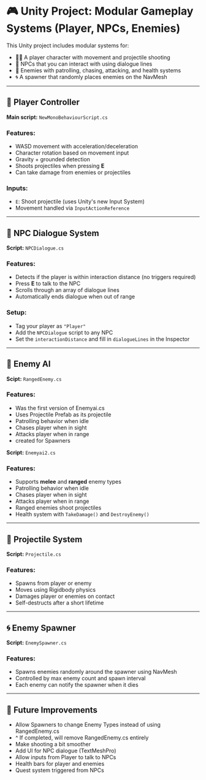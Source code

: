 # 🎮 Unity Project: Modular Gameplay Systems (Player, NPCs, Enemies)

This Unity project includes modular systems for:
- 🧍‍♂️ A player character with movement and projectile shooting
- 🤖 NPCs that you can interact with using dialogue lines
- 👹 Enemies with patrolling, chasing, attacking, and health systems
- 🌀 A spawner that randomly places enemies on the NavMesh

---

## 🧍 Player Controller

**Main script:** `NewMonoBehaviourScript.cs`

### Features:
- WASD movement with acceleration/deceleration
- Character rotation based on movement input
- Gravity + grounded detection
- Shoots projectiles when pressing **E**
- Can take damage from enemies or projectiles

### Inputs:
- `E`: Shoot projectile (uses Unity's new Input System)
- Movement handled via `InputActionReference`

---

## 💬 NPC Dialogue System

**Script:** `NPCDialogue.cs`

### Features:
- Detects if the player is within interaction distance (no triggers required)
- Press **E** to talk to the NPC
- Scrolls through an array of dialogue lines
- Automatically ends dialogue when out of range

### Setup:
- Tag your player as `"Player"`
- Add the `NPCDialogue` script to any NPC
- Set the `interactionDistance` and fill in `dialogueLines` in the Inspector

---

## 👾 Enemy AI

**Scipt:** `RangedEnemy.cs`
### Features:
- Was the first version of Enemyai.cs
- Uses Projectile Prefab as its projectile
- Patrolling behavior when idle
- Chases player when in sight
- Attacks player when in range
- created for Spawners

**Script:** `Enemyai2.cs`

### Features:
- Supports **melee** and **ranged** enemy types
- Patrolling behavior when idle
- Chases player when in sight
- Attacks player when in range
- Ranged enemies shoot projectiles
- Health system with `TakeDamage()` and `DestroyEnemy()`

---

## 🔫 Projectile System

**Script:** `Projectile.cs`

### Features:
- Spawns from player or enemy
- Moves using Rigidbody physics
- Damages player or enemies on contact
- Self-destructs after a short lifetime

---

## 🌀 Enemy Spawner

**Script:** `EnemySpawner.cs`

### Features:
- Spawns enemies randomly around the spawner using NavMesh
- Controlled by max enemy count and spawn interval
- Each enemy can notify the spawner when it dies

---

## 🎯 Future Improvements
- Allow Spawners to change Enemy Types instead of using RangedEnemy.cs
- ^ If completed, will remove RangedEnemy.cs entirely
- Make shooting a bit smoother
- Add UI for NPC dialogue (TextMeshPro)
- Allow inputs from Player to talk to NPCs
- Health bars for player and enemies
- Quest system triggered from NPCs



